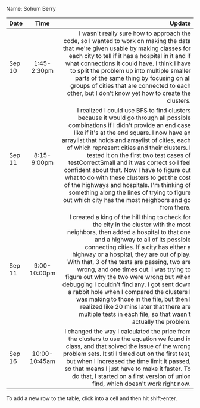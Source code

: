 Name: Sohum Berry

| Date   |     Time      |                                                                                                                                                                                                                                                                                                                                                                                                                                                                                                                                                                                                                                                  Update |
|:-------|:-------------:|--------------------------------------------------------------------------------------------------------------------------------------------------------------------------------------------------------------------------------------------------------------------------------------------------------------------------------------------------------------------------------------------------------------------------------------------------------------------------------------------------------------------------------------------------------------------------------------------------------------------------------------------------------:|
| Sep 10 |  1:45-2:30pm  |                                                                                                                                                                                                                     I wasn't really sure how to approach the code, so I wanted to work on making the data that we're given usable by making classes for each city to tell if it has a hospital in it and if what connections it could have. I think I have to split the problem up into multiple smaller parts of the same thing by focusing on all groups of cities that are connected to each other, but I don't know yet how to create the clusters. |
| Sep 11 |  8:15-9:00pm  |                           I realized I could use BFS to find clusters because it would go through all possible combinations if I didn't provide an end case like if it's at the end square. I now have an arraylist that holds and arraylist of cities, each of which represent cities and their clusters. I tested it on the first two test cases of testCorrectSmall and it was correct so I feel confident about that. Now I have to figure out what to do with these clusters to get the cost of the highways and hospitals. I'm thinking of something along the lines of trying to figure out which city has the most neighbors and go from there. |
| Sep 11 | 9:00-10:00pm  | I created a king of the hill thing to check for the city in the cluster with the most neighbors, then added a hospital to that one and a highway to all of its possible connecting cities. If a city has either a highway or a hospital, they are out of play. With that, 3 of the tests are passing, two are wrong, and one times out. I was trying to figure out why the two were wrong but when debugging I couldn't find any. I got sent down a rabbit hole when I compared the clusters I was making to those in the file, but then I realized like 20 mins later that there are multiple tests in each file, so that wasn't actually the problem. |
| Sep 16 | 10:00-10:45am |                                                                                                                                                                                                                                                                          I changed the way I calculated the price from the clusters to use the equation we found in class, and that solved the issue of the wrong problem sets. It still timed out on the first test, but when I increased the time limit it passed, so that means I just have to make it faster. To do that, I started on a first version of union find, which doesn't work right now. |


To add a new row to the table, click into a cell and then hit shift-enter.
